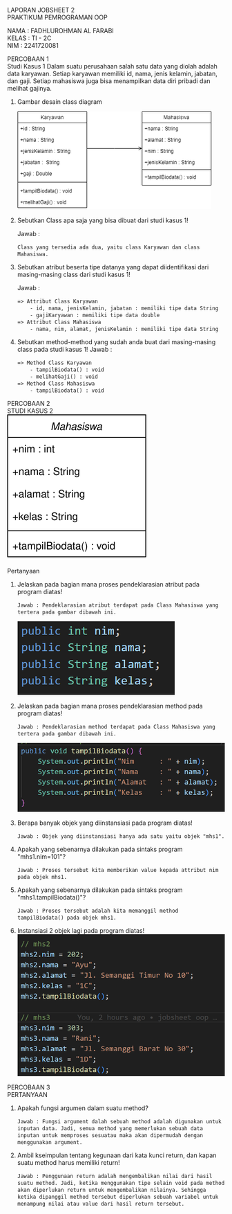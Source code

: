 LAPORAN JOBSHEET 2 <br>
PRAKTIKUM PEMROGRAMAN OOP

NAMA : FADHLUROHMAN AL FARABI <br>
KELAS : TI - 2C <br>
NIM : 2241720081<br>

PERCOBAAN 1 <br>
Studi Kasus 1
Dalam suatu perusahaan salah satu data yang diolah adalah data karyawan. Setiap karyawan memiliki id, nama, jenis kelamin, jabatan, dan gaji. Setiap mahasiswa juga bisa menampilkan data diri pribadi dan melihat gajinya.

1.  Gambar desain class diagram <br>

    ![Alt text](<percobaan 1 pertemuan 2.drawio.png>)

2.  Sebutkan Class apa saja yang bisa dibuat dari studi kasus 1!

    Jawab :

        Class yang tersedia ada dua, yaitu class Karyawan dan class Mahasiswa.

3.  Sebutkan atribut beserta tipe datanya yang dapat diidentifikasi dari masing-masing class dari studi kasus 1!

    Jawab :

        => Attribut Class Karyawan
            - id, nama, jenisKelamin, jabatan : memiliki tipe data String
            - gajiKaryawan : memiliki tipe data double
        => Attribut Class Mahasiswa
            - nama, nim, alamat, jenisKelamin : memiliki tipe data String

4.  Sebutkan method-method yang sudah anda buat dari masing-masing class pada studi kasus 1!
    Jawab :

        => Method Class Karyawan
            - tampilBiodata() : void
            - melihatGaji() : void
        => Method Class Mahasiswa
            - tampilBiodata() : void

PERCOBAAN 2<br>
STUDI KASUS 2 <br>
![Alt text](<studi kasus 2.drawio.svg>) <br>

Pertanyaan <br>

1.  Jelaskan pada bagian mana proses pendeklarasian atribut pada program diatas! <br>

        Jawab : Pendeklarasian atribut terdapat pada Class Mahasiswa yang tertera pada gambar dibawah ini.

    ![Alt text](<percobaan 2 no 1.png>)

2.  Jelaskan pada bagian mana proses pendeklarasian method pada program diatas! <br>

        Jawab : Pendeklarasian method terdapat pada Class Mahasiswa yang tertera pada gambar dibawah ini.

    ![Alt text](<percobaan 2 no 2.png>)

3.  Berapa banyak objek yang diinstansiasi pada program diatas!<br>

        Jawab : Objek yang diinstansiasi hanya ada satu yaitu objek "mhs1".

4.  Apakah yang sebenarnya dilakukan pada sintaks program "mhs1.nim=101"?<br>

        Jawab : Proses tersebut kita memberikan value kepada attribut nim pada objek mhs1.

5.  Apakah yang sebenarnya dilakukan pada sintaks program "mhs1.tampilBiodata()"?

        Jawab : Proses tersebut adalah kita memanggil method tampilBiodata() pada objek mhs1.

6.  Instansiasi 2 objek lagi pada program diatas!
    ![Alt text](<percobaan 2 no 6.png>)

PERCOBAAN 3<br>
PERTANYAAN<br>

1.  Apakah fungsi argumen dalam suatu method?

        Jawab : Fungsi argument dalah sebuah method adalah digunakan untuk inputan data. Jadi, semua method yang memerlukan sebuah data inputan untuk memproses sesuatau maka akan dipermudah dengan menggunakan argument.

2.  Ambil kseimpulan tentang kegunaan dari kata kunci return, dan kapan suatu method harus memiliki return!

        Jawab : Penggunaan return adalah mengembalikan nilai dari hasil suatu method. Jadi, ketika menggunakan tipe selain void pada method akan diperlukan return untuk mengembalikan nilainya. Sehingga ketika dipanggil method tersebut diperlukan sebuah variabel untuk menampung nilai atau value dari hasil return tersebut.
